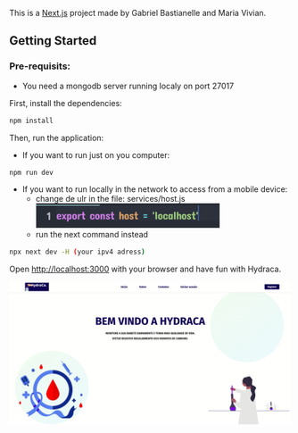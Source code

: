 This is a [Next.js](https://nextjs.org/) project made by Gabriel Bastianelle and Maria Vivian.

## Getting Started

### Pre-requisits:

-   You need a mongodb server running localy on port 27017

First, install the dependencies:

```bash
npm install
```

Then, run the application:

- If you want to run just on you computer:

```bash
npm run dev
```

- If you want to run locally in the network to access from a mobile device:
    * change de ulr in the file: services/host.js
        ![](readme/Captura%20de%20tela%20de%202022-12-21%2013-20-47.png)
    * run the next command instead

```bash
npx next dev -H (your ipv4 adress)
```



Open [http://localhost:3000](http://localhost:3000) with your browser and have fun with Hydraca.

![Hydraca.](/readme/hydraca.gif 'Hydraca')
